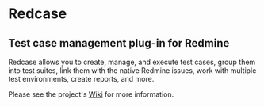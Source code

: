 
Redcase
=======

Test case management plug-in for Redmine
----------------------------------------

Redcase allows you to create, manage, and execute test cases, group them into
test suites, link them with the native Redmine issues, work with multiple test
environments, create reports, and more.

Please see the project's [Wiki](https://bitbucket.org/bugzinga/redcase/wiki) for
more information.

